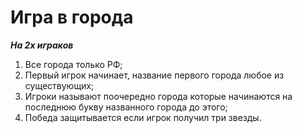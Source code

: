 # Игра в города
***На 2х играков***
1. Все города только РФ;
2. Первый игрок начинает, название первого города любое из существующих;
3. Игроки называют поочередно города которые начинаются на последнюю букву названного города до этого;
4. Победа защитывается если игрок получил три звезды.